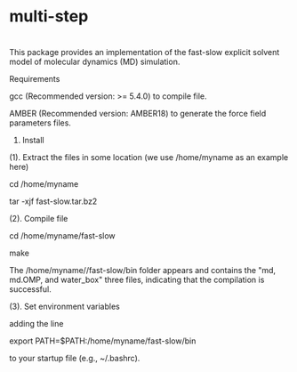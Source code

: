 # multi-step
#
This package provides an implementation of the fast-slow explicit solvent model of molecular dynamics (MD) simulation.


Requirements


   gcc (Recommended version: >= 5.4.0) to compile file.
   
   AMBER (Recommended version: AMBER18) to generate the force field parameters files.
   

1. Install

(1). Extract the files in some location (we use /home/myname as an example here)

  cd /home/myname
  
  tar -xjf fast-slow.tar.bz2
  

(2). Compile file

  cd /home/myname/fast-slow
  
  make
  
The /home/myname//fast-slow/bin folder appears and contains the "md, md.OMP, and water_box" three files, indicating that the compilation is successful.


(3). Set environment variables

  adding the line
  
  export PATH=$PATH:/home/myname/fast-slow/bin
  
  to your startup file (e.g., ~/.bashrc).
  
